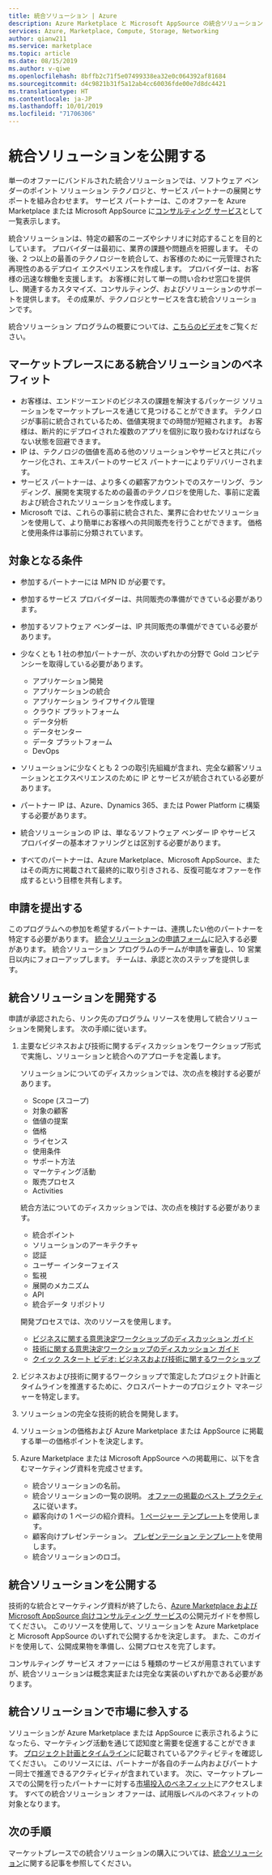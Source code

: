 ```yaml
---
title: 統合ソリューション | Azure
description: Azure Marketplace と Microsoft AppSource の統合ソリューション
services: Azure, Marketplace, Compute, Storage, Networking
author: qianw211
ms.service: marketplace
ms.topic: article
ms.date: 08/15/2019
ms.author: v-qiwe
ms.openlocfilehash: 8bffb2c71f5e07499338ea32e0c064392af81684
ms.sourcegitcommit: d4c9821b31f5a12ab4cc60036fde00e7d8dc4421
ms.translationtype: HT
ms.contentlocale: ja-JP
ms.lasthandoff: 10/01/2019
ms.locfileid: "71706306"
---
```

# <a name="publish-an-integrated-solution"></a>統合ソリューションを公開する

単一のオファーにバンドルされた統合ソリューションでは、ソフトウェア ベンダーのポイント ソリューション テクノロジと、サービス パートナーの展開とサポートを組み合わせます。 サービス パートナーは、このオファーを Azure Marketplace または Microsoft AppSource に[コンサルティング サービス](https://docs.microsoft.com/azure/marketplace/consulting-services)として一覧表示します。

統合ソリューションは、特定の顧客のニーズやシナリオに対応することを目的としています。 プロバイダーは最初に、業界の課題や問題点を把握します。 その後、2 つ以上の最善のテクノロジーを統合して、お客様のために一元管理された再現性のあるデプロイ エクスペリエンスを作成します。 プロバイダーは、お客様の迅速な稼働を支援します。 お客様に対して単一の問い合わせ窓口を提供し、関連するカスタマイズ、コンサルティング、およびソリューションのサポートを提供します。 その成果が、テクノロジとサービスを含む統合ソリューションです。

統合ソリューション プログラムの概要については、[こちらのビデオ](https://aka.ms/AA5qos4)をご覧ください。

## <a name="benefits-of-integrated-solutions-in-the-marketplace"></a>マーケットプレースにある統合ソリューションのベネフィット

* お客様は、エンドツーエンドのビジネスの課題を解決するパッケージ ソリューションをマーケットプレースを通じて見つけることができます。 テクノロジが事前に統合されているため、価値実現までの時間が短縮されます。 お客様は、断片的にデプロイされた複数のアプリを個別に取り扱わなければならない状態を回避できます。
* IP は、テクノロジの価値を高める他のソリューションやサービスと共にパッケージ化され、エキスパートのサービス パートナーによりデリバリーされます。
* サービス パートナーは、より多くの顧客アカウントでのスケーリング、ランディング、展開を実現するための最善のテクノロジを使用した、事前に定義および統合されたソリューションを作成します。
* Microsoft では、これらの事前に統合された、業界に合わせたソリューションを使用して、より簡単にお客様への共同販売を行うことができます。 価格と使用条件は事前に分類されています。 

## <a name="eligibility-criteria"></a>対象となる条件

* 参加するパートナーには MPN ID が必要です。
* 参加するサービス プロバイダーは、共同販売の準備ができている必要があります。
* 参加するソフトウェア ベンダーは、IP 共同販売の準備ができている必要があります。 
* 少なくとも 1 社の参加パートナーが、次のいずれかの分野で Gold コンピテンシーを取得している必要があります。

    * アプリケーション開発
    * アプリケーションの統合
    * アプリケーション ライフサイクル管理
    * クラウド プラットフォーム
    * データ分析
    * データセンター
    * データ プラットフォーム
    * DevOps

* ソリューションに少なくとも 2 つの取引先組織が含まれ、完全な顧客ソリューションとエクスペリエンスのために IP とサービスが統合されている必要があります。
* パートナー IP は、Azure、Dynamics 365、または Power Platform に構築する必要があります。
* 統合ソリューションの IP は、単なるソフトウェア ベンダー IP やサービス プロバイダーの基本オファリングとは区別する必要があります。
* すべてのパートナーは、Azure Marketplace、Microsoft AppSource、またはその両方に掲載されて最終的に取り引きされる、反復可能なオファーを作成するという目標を共有します。

## <a name="submit-a-nomination"></a>申請を提出する

このプログラムへの参加を希望するパートナーは、連携したい他のパートナーを特定する必要があります。 [統合ソリューションの申請フォーム](https://aka.ms/AA5qicu)に記入する必要があります。 統合ソリューション プログラムのチームが申請を審査し、10 営業日以内にフォローアップします。 チームは、承認と次のステップを提供します。 

## <a name="develop-an-integrated-solution"></a>統合ソリューションを開発する 

申請が承認されたら、リンク先のプログラム リソースを使用して統合ソリューションを開発します。 次の手順に従います。 

1. 主要なビジネスおよび技術に関するディスカッションをワークショップ形式で実施し、ソリューションと統合へのアプローチを定義します。 

    ソリューションについてのディスカッションでは、次の点を検討する必要があります。
    * Scope (スコープ)
    * 対象の顧客
    * 価値の提案
    * 価格
    * ライセンス
    * 使用条件
    * サポート方法
    * マーケティング活動
    * 販売プロセス
    * Activities

    統合方法についてのディスカッションでは、次の点を検討する必要があります。 
    * 統合ポイント
    * ソリューションのアーキテクチャ
    * 認証
    * ユーザー インターフェイス
    * 監視
    * 展開のメカニズム
    * API
    * 統合データ リポジトリ

    開発プロセスでは、次のリソースを使用します。

    * [ビジネスに関する意思決定ワークショップのディスカッション ガイド](https://aka.ms/AA5qicx)
    * [技術に関する意思決定ワークショップのディスカッション ガイド](https://aka.ms/AA5qid1)
    * [クイック スタート ビデオ: ビジネスおよび技術に関するワークショップ](https://aka.ms/AA5qos9)

1. ビジネスおよび技術に関するワークショップで策定したプロジェクト計画とタイムラインを推進するために、クロスパートナーのプロジェクト マネージャーを特定します。

1. ソリューションの完全な技術的統合を開発します。

1. ソリューションの価格および Azure Marketplace または AppSource に掲載する単一の価格ポイントを決定します。

1. Azure Marketplace または Microsoft AppSource への掲載用に、以下を含むマーケティング資料を完成させます。

    * 統合ソリューションの名前。
    * 統合ソリューションの一覧の説明。 [オファーの掲載のベスト プラクティス](https://docs.microsoft.com/azure/marketplace/gtm-offer-listing-best-practices)に従います。
    * 顧客向けの 1 ページの紹介資料。 [1 ページャー テンプレート](https://aka.ms/AA5s08a)を使用します。
    * 顧客向けプレゼンテーション。 [プレゼンテーション テンプレート](https://aka.ms/AA5s7ql)を使用します。
    * 統合ソリューションのロゴ。 

## <a name="publish-your-integrated-solution"></a>統合ソリューションを公開する 

技術的な統合とマーケティング資料が終了したら、[Azure Marketplace および Microsoft AppSource 向けコンサルティング サービス](https://docs.microsoft.com/azure/marketplace/consulting-services)の公開元ガイドを参照してください。 このリソースを使用して、ソリューションを Azure Marketplace と Microsoft AppSource のいずれで公開するかを決定します。 また、このガイドを使用して、公開成果物を準備し、公開プロセスを完了します。

コンサルティング サービス オファーには 5 種類のサービスが用意されていますが、統合ソリューションは概念実証または完全な実装のいずれかである必要があります。

## <a name="go-to-market-with-your-integrated-solution"></a>統合ソリューションで市場に参入する 

ソリューションが Azure Marketplace または AppSource に表示されるようになったら、マーケティング活動を通じて認知度と需要を促進することができます。 [プロジェクト計画とタイムライン](https://aka.ms/AA5qiuc)に記載されているアクティビティを確認してください。 このリソースには、パートナーが各自のチーム内およびパートナー同士で推進できるアクティビティが含まれています。 次に、マーケットプレースでの公開を行ったパートナーに対する[市場投入のベネフィット](https://docs.microsoft.com/azure/marketplace/gtm-your-marketplace-benefits#list-trial-and-consulting-benefits)にアクセスします。 すべての統合ソリューション オファーは、試用版レベルのベネフィットの対象となります。

## <a name="next-steps"></a>次の手順

マーケットプレースでの統合ソリューションの購入については、[統合ソリューション](https://docs.microsoft.com/azure/marketplace/integrated-solutions)に関する記事を参照してください。
